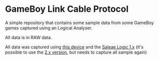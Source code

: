 # GameBoy Link Cable Protocol
A simple repository that contains some sample data from some GameBoy games captured using an Logical Analyser.

All data is in RAW data.

All data was captured using [this device](https://pt.aliexpress.com/item/4000190740610.html) and the [Saleae Logic 1.x](https://support.saleae.com/logic-software/legacy-software/older-software-releases#logic-1-x-download-links) (it's possible to use the [2.x version](https://www.saleae.com/pt/downloads/), but needs to capture all sample again)
